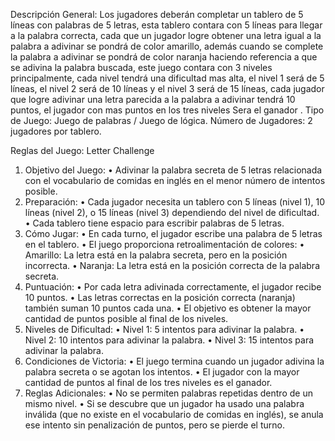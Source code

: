 Descripción General: Los jugadores deberán completar un tablero de 5 líneas con palabras de 5 letras, esta tablero contara con 5 líneas para llegar a la palabra correcta, cada que un jugador logre obtener una letra igual a la palabra a adivinar se pondrá de color amarillo, además cuando se complete la palabra a adivinar se pondrá de color naranja haciendo referencia a que se adivina la palabra buscada, este juego contara con 3 niveles principalmente, cada nivel tendrá una dificultad mas alta, el nivel 1 será de 5 líneas, el nivel 2 será de 10 líneas y el nivel 3 será de 15 líneas, cada jugador que logre adivinar una letra parecida a la palabra a adivinar tendrá 10 puntos, el jugador con mas puntos en los tres niveles Sera el ganador .
Tipo de Juego: Juego de palabras / Juego de lógica.
Número de Jugadores: 2 jugadores por tablero.



Reglas del Juego: Letter Challenge
1.	Objetivo del Juego:
•	Adivinar la palabra secreta de 5 letras relacionada con el vocabulario de comidas en inglés en el menor número de intentos posible.
2.	Preparación:
•	Cada jugador necesita un tablero con 5 líneas (nivel 1), 10 líneas (nivel 2), o 15 líneas (nivel 3) dependiendo del nivel de dificultad.
•	Cada tablero tiene espacio para escribir palabras de 5 letras.
3.	Cómo Jugar:
•	En cada turno, el jugador escribe una palabra de 5 letras en el tablero.
•	El juego proporciona retroalimentación de colores:
•	 Amarillo: La letra está en la palabra secreta, pero en la posición incorrecta.
•	Naranja: La letra está en la posición correcta de la palabra secreta.
4.	Puntuación:
•	Por cada letra adivinada correctamente, el jugador recibe 10 puntos.
•	Las letras correctas en la posición correcta (naranja) también suman 10 puntos cada una.
•	El objetivo es obtener la mayor cantidad de puntos posible al final de los niveles.
5.	Niveles de Dificultad:
•	Nivel 1: 5 intentos para adivinar la palabra.
•	Nivel 2: 10 intentos para adivinar la palabra.
•	Nivel 3: 15 intentos para adivinar la palabra.
6.	Condiciones de Victoria:
•	El juego termina cuando un jugador adivina la palabra secreta o se agotan los intentos.
•	El jugador con la mayor cantidad de puntos al final de los tres niveles es el ganador.
7.	Reglas Adicionales:
•	No se permiten palabras repetidas dentro de un mismo nivel.
•	Si se descubre que un jugador ha usado una palabra inválida (que no existe en el vocabulario de comidas en inglés), se anula ese intento sin penalización de puntos, pero se pierde el turno.

